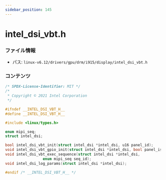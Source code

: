 ```yaml
---
sidebar_position: 145
---
```

# intel_dsi_vbt.h

### ファイル情報

- パス: `linux-v6.12/drivers/gpu/drm/i915/display/intel_dsi_vbt.h`

### コンテンツ

```h
/* SPDX-License-Identifier: MIT */
/*
 * Copyright © 2021 Intel Corporation
 */

#ifndef __INTEL_DSI_VBT_H__
#define __INTEL_DSI_VBT_H__

#include <linux/types.h>

enum mipi_seq;
struct intel_dsi;

bool intel_dsi_vbt_init(struct intel_dsi *intel_dsi, u16 panel_id);
void intel_dsi_vbt_gpio_init(struct intel_dsi *intel_dsi, bool panel_is_on);
void intel_dsi_vbt_exec_sequence(struct intel_dsi *intel_dsi,
				 enum mipi_seq seq_id);
void intel_dsi_log_params(struct intel_dsi *intel_dsi);

#endif /* __INTEL_DSI_VBT_H__ */

```
